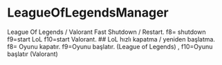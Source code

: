 # LeagueOfLegendsManager
League Of Legends / Valorant Fast Shutdown / Restart. f8= shutdown f9=start LoL f10=start Valorant.  ## LoL hızlı kapatma / yeniden başlatma. f8= Oyunu kapatır. f9=Oyunu başlatır. (League of Legends) , f10=Oyunu başlatır (Valorant)
